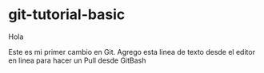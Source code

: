 # git-tutorial-basic
Hola

Este es mi primer cambio en Git.
Agrego esta linea de texto desde el editor en linea para hacer un Pull desde GitBash
